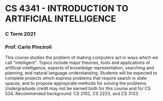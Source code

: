 # CS 4341 - INTRODUCTION TO ARTIFICIAL INTELLIGENCE
### C Term 2021
### Prof. Carlo Pinciroli

This course studies the problem of making computers act in ways which we call "intelligent". Topics include major theories, tools and applications of artificial intelligence, aspects of knowledge representation, searching and planning, and natural language understanding. Students will be expected to complete projects which express problems that require search in state spaces, and to propose appropriate methods for solving the problems. Undergraduate credit may not be earned both for this course and for CS 534. Recommended background: CS 2102, CS 2223, and CS 3133.